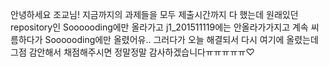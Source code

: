 ﻿안녕하세요 조교님! 
지금까지의 과제들을 모두 제출시간까지 다 했는데
원래있던 repository인 Soooooding에만 올라가고 j1_201511119에는 
안올라가가지고 계속 씨름하다가 Soooooding에만 올렸어유..
그러다가 오늘 해결되서 다시 여기에 올렸는데
그점 감안해서 채점해주시면 정말정말 감사하겠습니다ㅠㅠㅠㅠㅠ♡